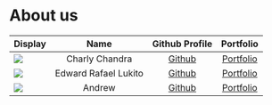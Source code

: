 # About us

Display |      Name      | Github Profile | Portfolio 
--------|:--------------:|:--------------:|:---------:
![](https://via.placeholder.com/100.png?text=Photo) | Charly Chandra | [Github](https://github.com/) | [Portfolio](charly2312)
![](https://via.placeholder.com/100.png?text=Photo) | Edward Rafael Lukito | [Github](https://github.com/edwardrl101) | [Portfolio](edwardrl101)
![](https://via.placeholder.com/100.png?text=Photo) |  Andrew  | [Github](https://github.com/) | [Portfolio](docs/team/johndoe.md)


